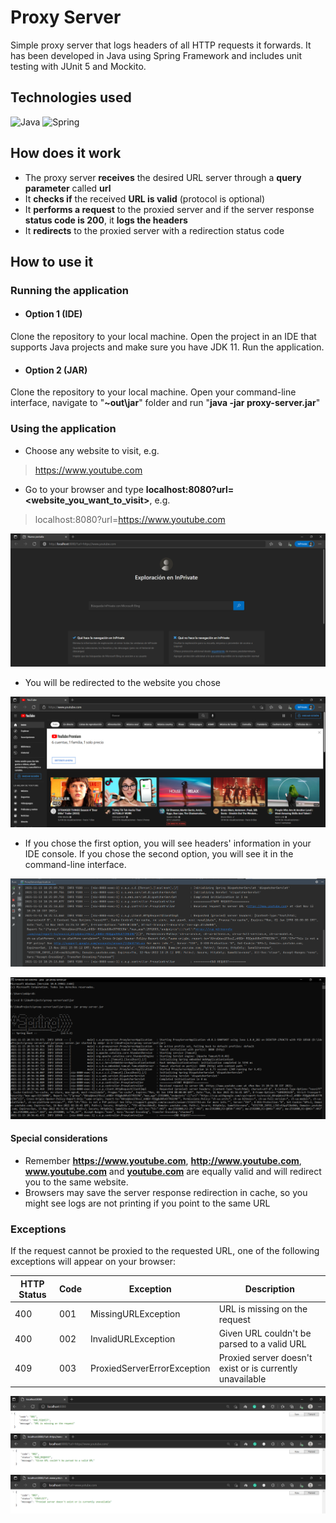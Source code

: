 # Proxy Server
Simple proxy server that logs headers of all HTTP requests it forwards. It has been developed in Java using Spring Framework and includes unit testing with JUnit 5 and Mockito.

## Technologies used
![Java](https://img.shields.io/badge/java-%23ED8B00.svg?style=for-the-badge&logo=java&logoColor=white)
![Spring](https://img.shields.io/badge/spring-%236DB33F.svg?style=for-the-badge&logo=spring&logoColor=white)

## How does it work
* The proxy server **receives** the desired URL server through a **query parameter** called **url**
* It **checks if** the received **URL is valid** (protocol is optional)
* It **performs a request** to the proxied server and if the server response **status code is 200**, it **logs the headers**
* It **redirects** to the proxied server with a redirection status code

## How to use it

### Running the application

* #### Option 1 (IDE)
Clone the repository to your local machine. Open the project in an IDE that supports Java projects and make sure you have JDK 11. Run the application.
* #### Option 2 (JAR)
Clone the repository to your local machine. Open your command-line interface, navigate to "**~out\jar**" folder and run "**java -jar proxy-server.jar**"

### Using the application
* Choose any website to visit, e.g.
> https://www.youtube.com
* Go to your browser and type **localhost:8080?url=<website_you_want_to_visit>**, e.g.
> localhost:8080?url=https://www.youtube.com

![Step1](img/step1.PNG)
* You will be redirected to the website you chose
 
![Step2](img/step2.PNG)
* If you chose the first option, you will see headers' information in your IDE console. 
If you chose the second option, you will see it in the command-line interface.

![IDE Logs](img/ide_logs.PNG)

![Console Logs](img/cli_logs.PNG)

#### Special considerations
* Remember **https://www.youtube.com**, **http://www.youtube.com**, **www.youtube.com** and **[youtube.com](https://www.youtube.com)** are equally valid and will redirect you to the same website.
* Browsers may save the server response redirection in cache, so you might see logs are not printing if you point to the same URL

### Exceptions
If the request cannot be proxied to the requested URL, one of the following exceptions will appear on your browser:

| HTTP Status | Code     | Exception                            | Description
|-------------|----------|--------------------------------------|--------------------------
| 400         | 001 | MissingURLException      	    | URL is missing on the request
| 400         | 002 | InvalidURLException      	    | Given URL couldn't be parsed to a valid URL
| 409         | 003 | ProxiedServerErrorException    	    | Proxied server doesn't exist or is currently unavailable

![Error 01](img/error_001.PNG)
![Error 02](img/error_002.PNG)
![Error 03](img/error_003.PNG)
